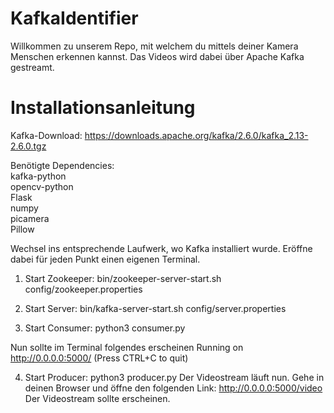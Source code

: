 # KafkaIdentifier
Willkommen zu unserem Repo, mit welchem du mittels deiner Kamera Menschen erkennen kannst. Das Videos wird dabei über Apache Kafka gestreamt.

# Installationsanleitung
Kafka-Download:
https://downloads.apache.org/kafka/2.6.0/kafka_2.13-2.6.0.tgz

Benötigte Dependencies:  
kafka-python  
opencv-python  
Flask  
numpy  
picamera  
Pillow  

Wechsel ins entsprechende Laufwerk, wo Kafka installiert wurde. Eröffne dabei für jeden Punkt einen eigenen Terminal.

1. Start Zookeeper:
bin/zookeeper-server-start.sh config/zookeeper.properties

2. Start Server:
bin/kafka-server-start.sh config/server.properties

3. Start Consumer:
python3 consumer.py

Nun sollte im Terminal folgendes erscheinen
Running on http://0.0.0.0:5000/ (Press CTRL+C to quit)

4. Start Producer:
python3 producer.py
Der Videostream läuft nun.
Gehe in deinen Browser und öffne den folgenden Link:
http://0.0.0.0:5000/video 
Der Videostream sollte erscheinen.

